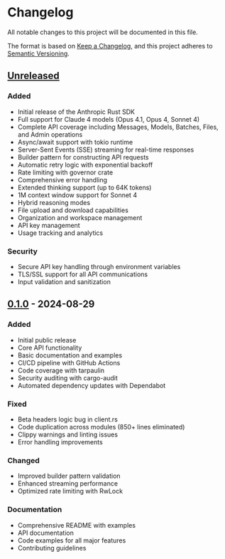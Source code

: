 # Changelog

All notable changes to this project will be documented in this file.

The format is based on [Keep a Changelog](https://keepachangelog.com/en/1.0.0/),
and this project adheres to [Semantic Versioning](https://semver.org/spec/v2.0.0.html).

## [Unreleased]

### Added
- Initial release of the Anthropic Rust SDK
- Full support for Claude 4 models (Opus 4.1, Opus 4, Sonnet 4)
- Complete API coverage including Messages, Models, Batches, Files, and Admin operations
- Async/await support with tokio runtime
- Server-Sent Events (SSE) streaming for real-time responses
- Builder pattern for constructing API requests
- Automatic retry logic with exponential backoff
- Rate limiting with governor crate
- Comprehensive error handling
- Extended thinking support (up to 64K tokens)
- 1M context window support for Sonnet 4
- Hybrid reasoning modes
- File upload and download capabilities
- Organization and workspace management
- API key management
- Usage tracking and analytics

### Security
- Secure API key handling through environment variables
- TLS/SSL support for all API communications
- Input validation and sanitization

## [0.1.0] - 2024-08-29

### Added
- Initial public release
- Core API functionality
- Basic documentation and examples
- CI/CD pipeline with GitHub Actions
- Code coverage with tarpaulin
- Security auditing with cargo-audit
- Automated dependency updates with Dependabot

### Fixed
- Beta headers logic bug in client.rs
- Code duplication across modules (850+ lines eliminated)
- Clippy warnings and linting issues
- Error handling improvements

### Changed
- Improved builder pattern validation
- Enhanced streaming performance
- Optimized rate limiting with RwLock

### Documentation
- Comprehensive README with examples
- API documentation
- Code examples for all major features
- Contributing guidelines

[Unreleased]: https://github.com/ThreatFlux/anthropic_rust_sdk/compare/v0.1.0...HEAD
[0.1.0]: https://github.com/ThreatFlux/anthropic_rust_sdk/releases/tag/v0.1.0